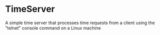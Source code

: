 # TimeServer
A simple time server that processes time requests from a client using the "telnet" console command on a Linux machine
